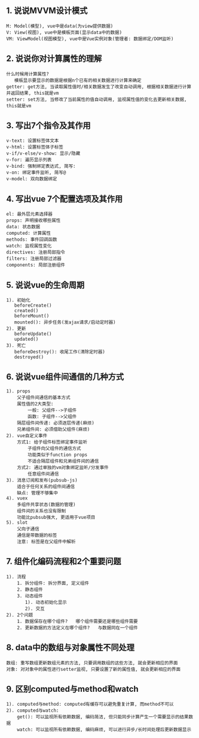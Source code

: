 ## 1. 说说MVVM设计模式
    M: Model(模型), vue中是data(为view提供数据)
    V: View(视图), vue中是模板页面(显示data中的数据)
    VM: ViewModel(视图模型), vue中是Vue实例对象(管理者: 数据绑定/DOM监听) 
    
## 2. 说说你对计算属性的理解
    什么时候用计算属性?
       模板显示要显示的数据是根据n个已有的相关数据进行计算来确定
    getter: get方法, 当读取属性值时/相关数据发生了改变自动调用, 根据相关数据进行计算并返回结果, this就是vm
    setter: set方法, 当修改了当前属性的值自动调用, 监视属性值的变化去更新相关数据, this就是vm

## 3. 写出7个指令及其作用
    v-text: 设置标签体文本
    v-html: 设置标签体子标签
    v-if/v-else/v-show: 显示/隐藏
    v-for: 遍历显示列表
    v-bind: 强制绑定表达式, 简写:
    v-on: 绑定事件监听, 简写@
    v-model: 双向数据绑定
    
## 4. 写出vue 7个配置选项及其作用
    el: 最外层元素选择器
    props: 声明接收哪些属性
    data: 状态数据
    computed: 计算属性
    methods: 事件回调函数
    watch: 监视属性变化
    directives: 注册局部指令
    filters: 注册局部过滤器
    components: 局部注册组件
    
## 5. 说说vue的生命周期
    1). 初始化
       beforeCreate()
       created()
       beforeMount()
       mounted(): 异步任务(发ajax请求/启动定时器)
    2). 更新
       beforeUpdate()
       updated()
    3). 死亡
       beforeDestroy(): 收尾工作(清除定时器)
       destroyed()

## 6. 说说vue组件间通信的几种方式
    1). props
        父子组件间通信的基本方式
        属性值的2大类型: 
            一般: 父组件-->子组件
            函数: 子组件-->父组件
        隔层组件间传递: 必须逐层传递(麻烦)
        兄弟组件间: 必须借助父组件(麻烦)
    2). vue自定义事件
        方式1: 给子组件标签绑定事件监听
            子组件向父组件的通信方式
            功能类似于function props
            不适合隔层组件和兄弟组件间的通信
        方式2: 通过单独的vm对象绑定监听/分发事件
            任意组件间通信
    3). 消息订阅和发布(pubsub-js)
        适合于任何关系的组件间通信
        缺点: 管理不够集中
    4). vuex
        多组件共享状态(数据的管理)
        组件间的关系也没有限制
        功能比pubsub强大, 更适用于vue项目
    5). slot
        父向子通信
        通信是带数据的标签
        注意: 标签是在父组件中解析

## 7. 组件化编码流程和2个重要问题
    1). 流程
        1. 拆分组件: 拆分界面, 定义组件
        2. 静态组件
        3. 动态组件
           1). 动态初始化显示
           2). 交互
    2). 2个问题
        1. 数据保存在哪个组件?   哪个组件需要还是哪些组件需要
        2. 更新数据的方法定义在哪个组件?   与数据同在一个组件
        
## 8. data中的数组与对象属性不同处理
    数组: 重写数组更新数组元素的方法, 只要调用数组的这些方法, 就会更新相应的界面
    对象: 对对象中的属性进行setter监视, 只要设置了新的属性值, 就会更新相应的界面
    
## 9. 区别computed与method和watch
    1). computed与method: computed有缓存可以避免重复计算, 而method不可以
    2). computed与watch: 
        get(): 可以监视所有依赖数据, 编码简洁, 但只能同步计算产生一个需要显示的结果数据
        watch: 可以监视所有依赖数据, 编码麻烦, 可以进行异步/长时间处理后更新数据显示



        
